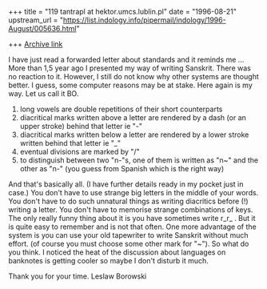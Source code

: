 +++
title = "119 tantrapl at hektor.umcs.lublin.pl"
date = "1996-08-21"
upstream_url = "https://list.indology.info/pipermail/indology/1996-August/005636.html"

+++
[Archive link](https://list.indology.info/pipermail/indology/1996-August/005636.html)

I have just read a forwarded letter about standards and it reminds me ...
More than 1,5 year ago I presented my way of writing Sanskrit. There was
no reaction to it. However, I still do not know why other systems are
thought better. I guess, some computer reasons may be at stake.
Here again is my way. Let us call it BO.

1) long vowels are double repetitions of their short counterparts
2) diacritical marks written above a letter are rendered by a dash (or an
upper stroke) behind  that letter ie "-"
3) diacritical marks written below a letter are rendered by a lower stroke
written behind that letter ie "_" 
4) eventual divisions are marked by "/"
5) to distinguish between two "n-"s, one of them is written as "n~" and
the other as "n-" (you guess from Spanish which is the right way) 

And that's basically all. (I have further details ready in my pocket just in
case.)
You don't have to use strange big letters in the middle of your words. You
don't have to do such unnatural things as writing diacritics before (!)
writing a letter. You don't have to memorise strange combinations of keys.
The only really funny thing about it is you have sometimes write r_r_ . But
it is quite easy to remember and is not that often.
One more advantage of the system is you can use your old tapewriter to
write Sanskrit without much effort. (of course you must choose some other
mark for "~").
So what do you think. I noticed the heat of the discussion about languages
on banknotes is getting cooler so maybe I don't disturb it much.

Thank you for your time.
				Leslaw Borowski




